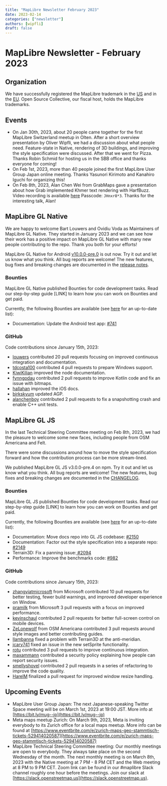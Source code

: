 ```yaml
---
title: "MapLibre Newsletter February 2023"
date: 2023-02-14
categories: ["newsletter"]
authors: [wipfli]
draft: false
---
```


# MapLibre Newsletter - February 2023

## Organization

We have successfully registered the MapLibre trademark in the [US](https://tsdr.uspto.gov/#caseNumber=97744197&caseType=SERIAL_NO&searchType=statusSearch) and in the [EU](https://euipo.europa.eu/eSearch/#details/trademarks/018773096). Open Source Collective, our fiscal host, holds the MapLibre trademarks.

## Events

- On Jan 30th, 2023, about 20 people came together for the first MapLibre Switzerland meetup in Olten. After a short overview presentation by Oliver Wipfli, we had a discussion about what people need. Feature-state in Native, rendering of 3D buildings, and improving the style specification were discussed. After that we went for Pizza. Thanks Robin Schmid for hosting us in the SBB office and thanks everyone for coming!
- On Feb 1st, 2023, more than 40 people joined the first MapLibre User Group Japan online meeting. Thanks Yasunori Kirimoto and Kanahiro Iguchi for organizing this!
- On Feb 8th, 2023, Alan Chen Wei from GrabMaps gave a presentation about how Grab implemented Khmer text rendering with HarfBuzz. Video recording is available [here](https://zoom.us/rec/share/X4c7fjSQiFkl1jNNMRiqt9jqeLK3ZCJZ5SuMhi8-qzzcVnDisfcABqLqIZcHflTv.3loRYzsO4OhqSsYt?startTime=1675843326000) Passcode: `JHnxr8*3`. Thanks for the interesting talk, Alan!

## MapLibre GL Native

We are happy to welcome Bart Louwers and Ovidiu Voda as Maintainers of MapLibre GL Native. They started in January 2023 and we can see how their work has a positive impact on MapLibre GL Native with many new people contributing to the repo. Thank you both for your efforts!

MapLibre GL Native for Android [v10.0.0-pre.0](https://github.com/maplibre/maplibre-gl-native/releases/tag/android-v10.0.0-pre.0) is out now. Try it out and let us know what you think. All bug reports are welcome! The new features, bug fixes and breaking changes are documented in the [release notes](https://github.com/maplibre/maplibre-gl-native/releases/tag/android-v10.0.0-pre.0).

### Bounties

MapLibre GL Native published Bounties for code development tasks. Read our step-by-step guide [LINK] to learn how you can work on Bounties and get paid.

Currently, the following Bounties are available (see [here](https://github.com/maplibre/maplibre-gl-native/issues?q=is%3Aissue+is%3Aopen+label%3A%22%F0%9F%92%B0+bounty+L%22%2C%22%F0%9F%92%B0+bounty+S%22%2C%22%F0%9F%92%B0+bounty+M%22+) for an up-to-date list):

- Documentation: Update the Android test app: [#741](https://github.com/maplibre/maplibre-gl-native/issues/741)

### GitHub

Code contributions since January 15th, 2023:

- [louwers](https://github.com/maplibre/maplibre-gl-native/commits?author=louwers) contributed 20 pull requests focusing on improved continuous integration and documentation.
- [tdcosta100](https://github.com/maplibre/maplibre-gl-native/commits?author=tdcosta100) contributed 4 pull requests to prepare Windows support.
- [KiwiKilian](https://github.com/maplibre/maplibre-gl-native/commits?author=KiwiKilian) improved the node documentation.
- [fynngodau](https://github.com/maplibre/maplibre-gl-native/commits?author=fynngodau) contributed 2 pull requests to improve Kotlin code and fix an issue with bitmaps.
- [hallahan](https://github.com/maplibre/maplibre-gl-native/commits?author=hallahan) improved the iOS docs.
- [birkskyum](https://github.com/maplibre/maplibre-gl-native/commits?author=birkskyum) updated AGP.
- [alanchenboy](https://github.com/maplibre/maplibre-gl-native/commits?author=alanchenboy) contributed 2 pull requests to fix a snapshotting crash and enable C++ unit tests.

## MapLibre GL JS

In the last Technical Steering Committee meeting on Feb 8th, 2023, we had the pleasure to welcome some new faces, including people from OSM Americana and Felt.

There were some discussions around how to move the style specification forward and how the contribution process can be more stream-lined.

We published MapLibre GL JS v3.0.0-pre.4 on npm. Try it out and let us know what you think. All bug reports are welcome! The new features, bug fixes and breaking changes are documented in the [CHANGELOG](https://github.com/maplibre/maplibre-gl-js/blob/main/CHANGELOG.md).

### Bounties

MapLibre GL JS published Bounties for code development tasks. Read our step-by-step guide [LINK] to learn how you can work on Bounties and get paid.

Currently, the following Bounties are available (see [here](https://github.com/maplibre/maplibre-gl-js/issues?q=is%3Aissue+is%3Aopen+label%3A%22%F0%9F%92%B0+bounty+L%22%2C%22%F0%9F%92%B0+bounty+S%22%2C%22%F0%9F%92%B0+bounty+M%22+) for an up-to-date list):

- Documentation: Move docs repo into GL JS codebase: [#2150](https://github.com/maplibre/maplibre-gl-js/issues/2150)
- Documentation: Factor out the style specification into a separate repo: [#2149](https://github.com/maplibre/maplibre-gl-js/issues/2149)
- Terrain3D: Fix a panning issue:[ #2094](https://github.com/maplibre/maplibre-gl-js/issues/2094)
- Performance: Improve the benchmarks code: [#982](https://github.com/maplibre/maplibre-gl-js/issues/2094)

### GitHub

Code contributions since January 15th, 2023:

- [zhangyiatmicrosoft](https://github.com/maplibre/maplibre-gl-js/commits?author=zhangyiatmicrosoft) from Microsoft contributed 10 pull requests for better testing, fewer build warnings, and improved developer experience on Window.
- [pramilk](https://github.com/maplibre/maplibre-gl-js/commits?author=pramilk) from Microsoft 3 pull requests with a focus on improved performance.
- [kevinschaul](https://github.com/maplibre/maplibre-gl-js/commits?author=kevinschaul) contributed 2 pull requests for better full-screen control on mobile devices.
- [ZeLonewolf](https://github.com/maplibre/maplibre-gl-js/commits?author=ZeLonewolf) from OSM Americana contributed 3 pull requests around style images and better contributing guides.
- [llambanna](https://github.com/maplibre/maplibre-gl-js/commits?author=llambanna) fixed a problem with Terrain3D at the anti-meridian.
- [jcary741](https://github.com/maplibre/maplibre-gl-js/commits?author=jcary741) fixed an issue in the new setSprite functionality.
- [rotu](https://github.com/maplibre/maplibre-gl-js/commits?author=rotu) contributed 3 pull requests to improve continuous integration.
- [maxammann](https://github.com/maplibre/maplibre-gl-js/commits?author=maxammann) contributed a security policy explaining how people can report security issues.
- [smellyshovel](https://github.com/maplibre/maplibre-gl-js/commits?author=smellyshovel) contributed 2 pull requests in a series of refactoring to improve the code quality.
- [HarelM](https://github.com/maplibre/maplibre-gl-js/commits?author=HarelM) finalized a pull request for improved window resize handling.

## Upcoming Events

- MapLibre User Group Japan: The next Japanese-speaking Twitter Space meeting will be on March 1st, 2023 at 19:00 JST. More info at [https://bit.ly/mug--jp](https://bit.ly/mug--jp)
- Meta maps meetup Zurich: On March 9th, 2023, Meta is inviting everybody to its Zurich office for a local maps meetup. More info can be found at [https://www.eventbrite.com/e/zurich-maps-geo-stammtisch-tickets-529414020587](https://www.eventbrite.com/e/zurich-maps-geo-stammtisch-tickets-529414020587)
- MapLibre Technical Steering Committee meeting: Our monthly meetings are open to everybody. They always take place on the second Wednesday of the month. The next monthly meeting is on March 8th, 2023 with the Native meeting at 7 PM - 8 PM CET and the Web meeting at 8 PM to 9 PM CET. Zoom link can be found in our #maplibre Slack channel roughly one hour before the meetings. Join our slack at [https://slack.openstreetmap.us](https://slack.openstreetmap.us).
